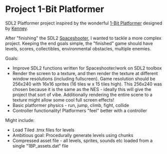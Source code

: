# Project 1-Bit Platformer

SDL2 Platformer project inspired by the wonderful [1-Bit
Platformer](https://kenney.nl/assets/1-bit-platformer-pack) designed by
[Kenney](https://kenney.nl).

After "finishing" the SDL2
[Spaceshooter](https://github.com/zwilder/spaceShooter/), I wanted to tackle a
more complex project. Keeping the end goals simple, the "finished" game should
have levels, scores, collectibles, environmental obstacles, multiple enemies.

Goals:
- Improve SDL2 functions written for Spaceshooter/work on SDL2 toolbox
- Render the screen to a texture, and then render the texture at different
  window resolutions (including fullscreen). Game resolution should be 256x240
with 16x16 sprites (16 tiles w x 15 tiles high). This 256x240 was chosen because
it is the same as the NES - ideally this will give the project that sort of
vibe. Additionally rendering the entire scene to a texture might allow some cool
full screen effects!
- Basic platformer physics - run, jump, climb, fight, collide
- Controller functionality! Platformers "feel" better with a controller

Might include:
- Load Tiled .tmx files for levels
- Ambitious goal: Procedurally generate levels using chunks 
- Compressed asset file - all levels, sprites, sounds etc loaded from a single
  "1BP_assets.dat" file
